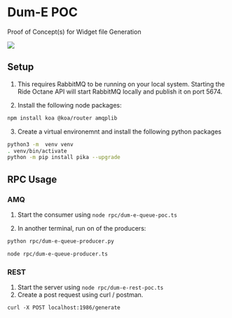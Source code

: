 # Dum-E POC

Proof of Concept(s) for Widget file Generation

![](https://64.media.tumblr.com/47fba3be04dfbce78cff2f80107c2bb0/tumblr_n15xraItP41qglwp9o3_r1_250.gifv)

## Setup

1. This requires RabbitMQ to be running on your local system.
   Starting the Ride Octane API will start RabbitMQ locally and publish it on port 5674.

2. Install the following node packages:

```bash
npm install koa @koa/router amqplib
```

3. Create a virtual environemnt and install the following python packages

```bash
python3 -m  venv venv
. venv/bin/activate
python -m pip install pika --upgrade
```

## RPC Usage

### AMQ

1. Start the consumer using `node rpc/dum-e-queue-poc.ts`

2. In another terminal, run on of the producers:

```bash
python rpc/dum-e-queue-producer.py
```

```bash
node rpc/dum-e-queue-producer.ts
```

### REST

1. Start the server using `node rpc/dum-e-rest-poc.ts`
2. Create a post request using curl / postman.

```
curl -X POST localhost:1986/generate
```